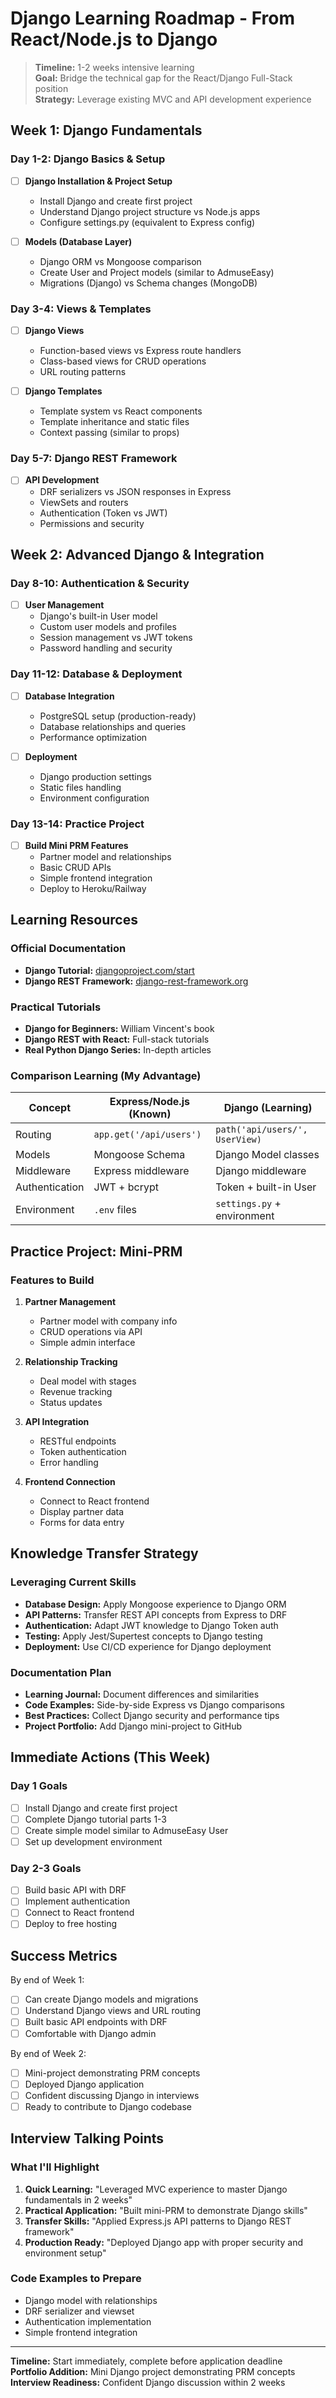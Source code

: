 # Django Learning Roadmap - From React/Node.js to Django

> **Timeline:** 1-2 weeks intensive learning  
> **Goal:** Bridge the technical gap for the React/Django Full-Stack position  
> **Strategy:** Leverage existing MVC and API development experience

## Week 1: Django Fundamentals

### Day 1-2: Django Basics & Setup
- [ ] **Django Installation & Project Setup**
  - Install Django and create first project
  - Understand Django project structure vs Node.js apps
  - Configure settings.py (equivalent to Express config)

- [ ] **Models (Database Layer)**
  - Django ORM vs Mongoose comparison
  - Create User and Project models (similar to AdmuseEasy)
  - Migrations (Django) vs Schema changes (MongoDB)

### Day 3-4: Views & Templates
- [ ] **Django Views**
  - Function-based views vs Express route handlers
  - Class-based views for CRUD operations
  - URL routing patterns

- [ ] **Django Templates**
  - Template system vs React components
  - Template inheritance and static files
  - Context passing (similar to props)

### Day 5-7: Django REST Framework
- [ ] **API Development**
  - DRF serializers vs JSON responses in Express
  - ViewSets and routers
  - Authentication (Token vs JWT)
  - Permissions and security

## Week 2: Advanced Django & Integration

### Day 8-10: Authentication & Security
- [ ] **User Management**
  - Django's built-in User model
  - Custom user models and profiles
  - Session management vs JWT tokens
  - Password handling and security

### Day 11-12: Database & Deployment
- [ ] **Database Integration**
  - PostgreSQL setup (production-ready)
  - Database relationships and queries
  - Performance optimization

- [ ] **Deployment**
  - Django production settings
  - Static files handling
  - Environment configuration

### Day 13-14: Practice Project
- [ ] **Build Mini PRM Features**
  - Partner model and relationships
  - Basic CRUD APIs
  - Simple frontend integration
  - Deploy to Heroku/Railway

## Learning Resources

### Official Documentation
- **Django Tutorial:** [djangoproject.com/start](https://www.djangoproject.com/start/)
- **Django REST Framework:** [django-rest-framework.org](https://www.django-rest-framework.org/)

### Practical Tutorials
- **Django for Beginners:** William Vincent's book
- **Django REST with React:** Full-stack tutorials
- **Real Python Django Series:** In-depth articles

### Comparison Learning (My Advantage)
| Concept | Express/Node.js (Known) | Django (Learning) |
|---------|-------------------------|-------------------|
| Routing | `app.get('/api/users')` | `path('api/users/', UserView)` |
| Models | Mongoose Schema | Django Model classes |
| Middleware | Express middleware | Django middleware |
| Authentication | JWT + bcrypt | Token + built-in User |
| Environment | `.env` files | `settings.py` + environment |

## Practice Project: Mini-PRM

### Features to Build
1. **Partner Management**
   - Partner model with company info
   - CRUD operations via API
   - Simple admin interface

2. **Relationship Tracking**
   - Deal model with stages
   - Revenue tracking
   - Status updates

3. **API Integration**
   - RESTful endpoints
   - Token authentication
   - Error handling

4. **Frontend Connection**
   - Connect to React frontend
   - Display partner data
   - Forms for data entry

## Knowledge Transfer Strategy

### Leveraging Current Skills
- **Database Design:** Apply Mongoose experience to Django ORM
- **API Patterns:** Transfer REST API concepts from Express to DRF
- **Authentication:** Adapt JWT knowledge to Django Token auth
- **Testing:** Apply Jest/Supertest concepts to Django testing
- **Deployment:** Use CI/CD experience for Django deployment

### Documentation Plan
- **Learning Journal:** Document differences and similarities
- **Code Examples:** Side-by-side Express vs Django comparisons
- **Best Practices:** Collect Django security and performance tips
- **Project Portfolio:** Add Django mini-project to GitHub

## Immediate Actions (This Week)

### Day 1 Goals
- [ ] Install Django and create first project
- [ ] Complete Django tutorial parts 1-3
- [ ] Create simple model similar to AdmuseEasy User
- [ ] Set up development environment

### Day 2-3 Goals
- [ ] Build basic API with DRF
- [ ] Implement authentication
- [ ] Connect to React frontend
- [ ] Deploy to free hosting

## Success Metrics

By end of Week 1:
- [ ] Can create Django models and migrations
- [ ] Understand Django views and URL routing
- [ ] Built basic API endpoints with DRF
- [ ] Comfortable with Django admin

By end of Week 2:
- [ ] Mini-project demonstrating PRM concepts
- [ ] Deployed Django application
- [ ] Confident discussing Django in interviews
- [ ] Ready to contribute to Django codebase

## Interview Talking Points

### What I'll Highlight
1. **Quick Learning:** "Leveraged MVC experience to master Django fundamentals in 2 weeks"
2. **Practical Application:** "Built mini-PRM to demonstrate Django skills"
3. **Transfer Skills:** "Applied Express.js API patterns to Django REST framework"
4. **Production Ready:** "Deployed Django app with proper security and environment setup"

### Code Examples to Prepare
- Django model with relationships
- DRF serializer and viewset
- Authentication implementation
- Simple frontend integration

---

**Timeline:** Start immediately, complete before application deadline  
**Portfolio Addition:** Mini Django project demonstrating PRM concepts  
**Interview Readiness:** Confident Django discussion within 2 weeks